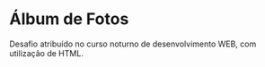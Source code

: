 # Álbum de Fotos

Desafio atribuído no curso noturno de desenvolvimento WEB, com utilização de HTML.   
